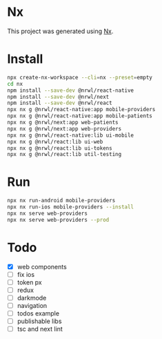 # Nx

This project was generated using [Nx](https://nx.dev).

# Install

```sh
npx create-nx-workspace --cli=nx --preset=empty
cd nx
npm install --save-dev @nrwl/react-native
npm install --save-dev @nrwl/next
npm install --save-dev @nrwl/react
npx nx g @nrwl/react-native:app mobile-providers
npx nx g @nrwl/react-native:app mobile-patients
npx nx g @nrwl/next:app web-patients
npx nx g @nrwl/next:app web-providers
npx nx g @nrwl/react-native:lib ui-mobile
npx nx g @nrwl/react:lib ui-web
npx nx g @nrwl/react:lib ui-tokens
npx nx g @nrwl/react:lib util-testing
```

# Run

```sh
npx nx run-android mobile-providers
npx nx run-ios mobile-providers --install
npx nx serve web-providers
npx nx serve web-providers --prod
```

# Todo

- [x] web components
- [ ] fix ios
- [ ] token px
- [ ] redux
- [ ] darkmode
- [ ] navigation
- [ ] todos example
- [ ] publishable libs
- [ ] tsc and next lint
